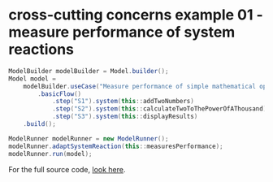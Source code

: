 # cross-cutting concerns example 01 - measure performance of system reactions
``` java
ModelBuilder modelBuilder = Model.builder();
Model model = 
	modelBuilder.useCase("Measure performance of simple mathematical operations")
		.basicFlow()
			.step("S1").system(this::addTwoNumbers)
			.step("S2").system(this::calculateTwoToThePowerOfAThousand)
			.step("S3").system(this::displayResults)
	.build();

ModelRunner modelRunner = new ModelRunner();
modelRunner.adaptSystemReaction(this::measuresPerformance);
modelRunner.run(model);
```
For the full source code, [look here](https://github.com/bertilmuth/requirementsascode/blob/master/requirementsascodeexamples/crosscuttingconcerns/src/main/java/crosscuttingconcerns/CrossCuttingConcerns01.java).
